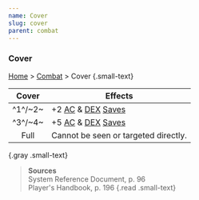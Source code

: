 ```yaml
---
name: Cover
slug: cover
parent: combat
---
```

### Cover
[Home](dm-operations-center) > [Combat](combat) > Cover {.small-text}

| Cover   | Effects |
|:-------:|----------------------------------------------------------------| 
| ^1^/~2~ | +2 [AC](armor-class) & [DEX](dexterity) [Saves](saving-throws) | 
| ^3^/~4~ | +5 [AC](armor-class) & [DEX](dexterity) [Saves](saving-throws) |
|   Full  | Cannot be seen or targeted directly. |
{.gray .small-text}

> **Sources** <br/>
> System Reference Document, p. 96<br/>
> Player's Handbook, p. 196
{.read .small-text}